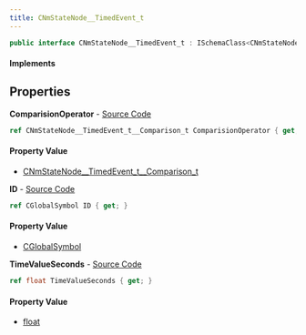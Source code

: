 ```yaml
---
title: CNmStateNode__TimedEvent_t
---
```


```csharp
public interface CNmStateNode__TimedEvent_t : ISchemaClass<CNmStateNode__TimedEvent_t>, ISchemaField, ISchemaClass, INativeHandle
```

#### Implements

## Properties

**ComparisionOperator** - [Source Code](https://github.com/swiftly-solution/swiftlys2/blob/master/managed/src/SwiftlyS2.Generated/Schemas/Interfaces/CNmStateNode__TimedEvent_t.cs#L20)

```csharp
ref CNmStateNode__TimedEvent_t__Comparison_t ComparisionOperator { get; }
```

#### Property Value

- [CNmStateNode__TimedEvent_t__Comparison_t](/docs/api/shared/schemadefinitions/cnmstatenode__timedevent_t__comparison_t)

**ID** - [Source Code](https://github.com/swiftly-solution/swiftlys2/blob/master/managed/src/SwiftlyS2.Generated/Schemas/Interfaces/CNmStateNode__TimedEvent_t.cs#L16)

```csharp
ref CGlobalSymbol ID { get; }
```

#### Property Value

- [CGlobalSymbol](/docs/api/shared/natives/cglobalsymbol)

**TimeValueSeconds** - [Source Code](https://github.com/swiftly-solution/swiftlys2/blob/master/managed/src/SwiftlyS2.Generated/Schemas/Interfaces/CNmStateNode__TimedEvent_t.cs#L18)

```csharp
ref float TimeValueSeconds { get; }
```

#### Property Value

- [float](https://learn.microsoft.com/dotnet/api/system.single)


